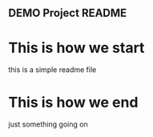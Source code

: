 ## DEMO Project README

# This is how we start
this is a simple readme file 

# This is how we end
just something going on 
